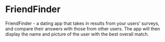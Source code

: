 # FriendFinder
FriendFinder - a dating app that takes in results from your users' surveys, and compare their answers with those from other users. The app will then display the name and picture of the user with the best overall match.
